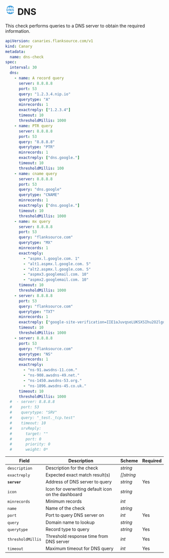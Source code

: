 # <img src='https://raw.githubusercontent.com/flanksource/flanksource-ui/main/src/icons/dns.svg' style='height: 32px'/> DNS

This check performs queries to a DNS server to obtain the required information.

```yaml
apiVersion: canaries.flanksource.com/v1
kind: Canary
metadata:
  name: dns-check
spec:
  interval: 30
  dns:
    - name: A record query
      server: 8.8.8.8
      port: 53
      query: "1.2.3.4.nip.io"
      querytype: "A"
      minrecords: 1
      exactreply: ["1.2.3.4"]
      timeout: 10
      thresholdMillis: 1000
    - name: PTR query
      server: 8.8.8.8
      port: 53
      query: "8.8.8.8"
      querytype: "PTR"
      minrecords: 1
      exactreply: ["dns.google."]
      timeout: 10
      thresholdMillis: 100
    - name: cname query
      server: 8.8.8.8
      port: 53
      query: "dns.google"
      querytype: "CNAME"
      minrecords: 1
      exactreply: ["dns.google."]
      timeout: 10
      thresholdMillis: 1000
    - name: mx query
      server: 8.8.8.8
      port: 53
      query: "flanksource.com"
      querytype: "MX"
      minrecords: 1
      exactreply:
        - "aspmx.l.google.com. 1"
        - "alt1.aspmx.l.google.com. 5"
        - "alt2.aspmx.l.google.com. 5"
        - "aspmx3.googlemail.com. 10"
        - "aspmx2.googlemail.com. 10"
      timeout: 10
      thresholdMillis: 1000
    - server: 8.8.8.8
      port: 53
      query: "flanksource.com"
      querytype: "TXT"
      minrecords: 1
      exactreply: ["google-site-verification=IIE1aJuvqseLUKSXSIhu2O2lgdU_d8csfJjjIQVc-q0"]
      timeout: 10
      thresholdMillis: 1000
    - server: 8.8.8.8
      port: 53
      query: "flanksource.com"
      querytype: "NS"
      minrecords: 1
      exactreply:
        - "ns-91.awsdns-11.com."
        - "ns-908.awsdns-49.net."
        - "ns-1450.awsdns-53.org."
        - "ns-1896.awsdns-45.co.uk."
      timeout: 10
      thresholdMillis: 1000
  #  - server: 8.8.8.8
  #    port: 53
  #    querytype: "SRV"
  #    query: "_test._tcp.test"
  #    timeout: 10
  #    srvReply:
  #      target: ""
  #      port: 0
  #      priority: 0
  #      weight: 0*

```

| Field | Description | Scheme | Required |
| ----- | ----------- | ------ | -------- |
| `description` | Description for the check | *string* |  |
| `exactreply` | Expected exact match result(s) | *\[\]string* |  |
| **`server`** | Address of DNS server to query | *string* | Yes |
| `icon` | Icon for overwriting default icon on the dashboard | *string* |  |
| `minrecords` | Minimum records | *int* |  |
| `name` | Name of the check | *string* |  |
| `port` | Port to query DNS server on | *int* | Yes |
| `query` | Domain name to lookup | *string* |  |
| `querytype` | Record type to query | *string* | Yes |
| `thresholdMillis` | Threshold response time from DNS server | *int* | Yes |
| `timeout` | Maximum timeout for DNS query | *int* | Yes |
